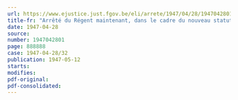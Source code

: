 ```yaml
---
url: https://www.ejustice.just.fgov.be/eli/arrete/1947/04/28/1947042801/justel
title-fr: "Arrêté du Régent maintenant, dans le cadre du nouveau statut pécuniaire du personnel rétribué par l'Etat, les dispositions de garantie, prises en faveur des agents dépassés dans leur carrière par raison linguistique"
date: 1947-04-28
source:
number: 1947042801
page: 888888
case: 1947-04-28/32
publication: 1947-05-12
starts:
modifies:
pdf-original:
pdf-consolidated:
---
```


